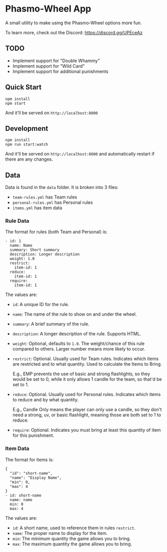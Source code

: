 # Phasmo-Wheel App

A small utility to make using the Phasmo-Wheel options more fun.

To learn more, check out the Discord: https://discord.gg/UPEceAz

## TODO

- Implement support for "Double Whammy"
- Implement support for "Wild Card"
- Implement support for additional punishments

## Quick Start

    npm install
    npm start
    
And it'll be served on `http://localhost:8000`

## Development

    npm install
    npm run start:watch
    
And it'll be served on `http://localhost:8000` and automatically
restart if there are any changes.

## Data

Data is found in the `data` folder. It is broken into 3 files:

- `team-rules.yml` has Team rules
- `personal-rules.yml` has Personal rules
- `items.yml` has item data

### Rule Data

The format for rules (both Team and Personal) is:

    - id: 1
      name: Name
      summary: Short summary
      description: Longer description
      weight: 1.0
      restrict:
        item-id: 1
      reduce:
        item-id: 1 
      require:
        item-id: 1
    
The values are:

- `id`: A unique ID for the rule.
- `name`: The name of the rule to show on and under the wheel.
- `summary`: A brief summary of the rule.
- `description`: A longer description of the rule. Supports HTML.
- `weight`: Optional, defaults to `1.0`. The weight/chance of this rule 
    compared to others. Larger number means more likely to occur.
- `restrict`: Optional. Usually used for Team rules. 
    Indicates which items are restricted and to what quantity. 
    Used to calculate the Items to Bring.
    
    E.g., EMP prevents the use of basic and strong flashlights, so they would be set
    to 0, while it only allows 1 candle for the team, so that'd be set to 1.
- `reduce`: Optional. Usually used for Personal rules.
    Indicates which items to reduce and by what quantity.
    
    E.g., Candle Only means the player can only use a candle, so they don't
    need a strong, uv, or basic flashlight, meaning those are both set to 1 to reduce.
- `require`: Optional. Indicates you must bring at least this quantity of item for 
    this punishment.
    
### Item Data

The format for items is:

    {
      "id": "short-name",
      "name": "Display Name",
      "min": 0,
      "max": 4
    }
    - id: short-name
      name: name
      min: 0
      max: 4
    
The values are:

- `id`: A short name, used to reference them in rules `restrict`.
- `name`: The proper name to display for the item.
- `min`: The minimum quantity the game allows you to bring.
- `max`: The maximum quantity the game allows you to bring.